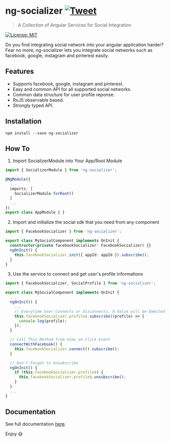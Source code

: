 # ng-socializer [![Tweet](https://img.shields.io/twitter/url/http/shields.io.svg?style=social)](https://twitter.com/intent/tweet?text=A%20Collection%20of%20Angular%20Services%20for%20Social%20Integration&url=https://github.com/sabbirrahman/ng-socializer&via=sabbirrahmanme&hashtags=angular,ng,socializer)
>A Collection of Angular Services for Social Integration.

[![License: MIT](https://img.shields.io/badge/License-MIT-brightgreen.svg)](https://github.com/sabbirrahman/ng-socializer/blob/master/LICENSE)
<!-- [![Build Status](https://travis-ci.org/sabbirrahman/ng-socializer.svg?branch=master)](https://travis-ci.org/sabbirrahman/ng-socializer) -->
<!-- [![NPM version](https://badge.fury.io/js/ng-socializer.svg)](https://www.npmjs.com/package/ng-socializer) -->

Do you find integrating social network into your angular application harder? Fear no more, ng-socializer lets you integrate social networks such as facebook, google, instagram and pinterest easily.

## Features
* Supports facebook, google, instagram and pinterest.
* Easy and common API for all supported social networks.
* Common data structure for user profile reponse.
* RxJS observable based.
* Strongly typed API.

## Installation
`npm install --save ng-socializer`

## How To

1. Import SocializerModule into Your App/Root Module
```typescript
import { SocializerModule } from 'ng-socializer';

@NgModule({
  ...
  imports: [
    SocializerModule.forRoot()
  ]
  ...
})
export class AppModule { }
```

2. Import and initialize the social sdk that you need from any component
```typescript
import { FacebookSocializer } from 'ng-socializer';

export class MySocialComponent implements OnInit {
  constructor(private facebookSocializer: FacebookSocializer) {}
  ngOnInit() {
    this.facebookSocializer.init({ appId: appId }).subscribe();
  }
}
```

3. Use the service to connect and get user's profile informations
```typescript
import { FacebookSocializer, SocialProfile } from 'ng-socializer';

export class MySocialComponent implements OnInit {
  ...
  ngOnInit() {
    ...
    // Everytime User Connects or Disconnects, A Value will be Emmited from profile$ property
    this.facebookSocializer.profile$.subscribe((profile) => {
      console.log(profile);
    });
  }

  // Call This Method from View on Click Event
  connectWithFacebook() {
    this.facebookSocializer.connect().subscribe();
  }

  // Don't Forget to Unsubscribe
  ngOnInit() {
    if (this.facebookSocializer.profile$) {
      this.facebookSocializer.profile$.unsubscribe();
    }
  }
  ...
}
```

## Documentation

See full documentation [here](https://github.com/sabbirrahman/ng-socializer/blob/master/DOCUMENTATION.md).

<!-- ## Development & Contribution

Run `npm run test` to execute the unit tests via [Karma](https://karma-runner.github.io). This will help you to run and debug your code if you wish to contribute to the development of this library.-->

Enjoy 😃 
